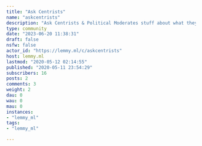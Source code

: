 ```yaml
---
title: "Ask Centrists" 
name: "askcentrists"
description: "Ask Centrists & Political Moderates stuff about what they believe or how they believe, and why."
type: community
date: "2023-06-20 11:38:31"
draft: false
nsfw: false
actor_id: "https://lemmy.ml/c/askcentrists"
host: lemmy.ml
lastmod: "2020-05-12 02:14:55"
published: "2020-05-11 23:54:29"
subscribers: 16
posts: 2
comments: 3
weight: 2
dau: 0
wau: 0
mau: 0
instances:
- "lemmy_ml"
tags: 
- "lemmy_ml"

---
```


